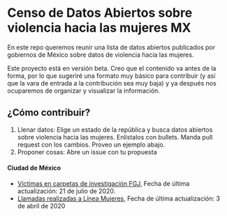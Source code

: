 # Censo de Datos Abiertos sobre violencia hacia las mujeres MX

En este repo queremos reunir una lista de datos abiertos publicados por gobiernos de México sobre datos de violencia hacia las mujeres.

Este proyecto está en versión beta. Creo que el contenido va antes de la forma, por lo que sugeriré una formato muy básico para contribuir (y así que la vara de entrada a la contribución sea muy baja) y ya después nos ocuparemos de organizar y visualizar la información.

## ¿Cómo contribuir?

1. Llenar datos: Elige un estado de la república y busca datos abiertos sobre violencia hacia las mujeres. Enlístalos con bullets. Manda pull request con los cambios. Proveo un ejemplo abajo.
2. Proponer cosas: Abre un issue con tu propuesta


#### Ciudad de México

- [Víctimas en carpetas de investigación FGJ](https://datos.cdmx.gob.mx/explore/dataset/victimas-en-carpetas-de-investigacion-pgj/table/), Fecha de última actualización: 21 de julio de 2020. 
- [Llamadas realizadas a Línea Mujeres](https://datos.cdmx.gob.mx/explore/dataset/linea-mujeres/table/), Fecha de última actualización: 3 de abril de 2020

